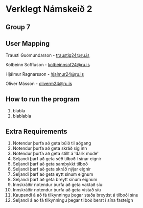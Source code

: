 # Verklegt Námskeið 2

## Group 7

## User Mapping

Trausti Guðmundarson - traustig24@ru.is

Kolbeinn Soffíuson - kolbeinnsof24@ru.is

Hjálmur Ragnarsson - hjalmur24@ru.is

Oliver Másson - oliverm24@ru.is


## How to run the program

1. blabla
2. blablabla


## Extra Requirements

1. Notendur þurfa að geta búið til aðgang
2. Notendur þurfa að geta skráð sig inn
3. Notendur þurfa að geta stillt á 'dark mode'
3. Seljandi þarf að geta séð tilboð í sínar eignir
4. Seljandi þarf að geta samþykkt tilboð
5. Seljandi þarf að geta skráð nýjar eignir
6. Seljandi þarf að geta eytt sínum eignum
7. Seljandi þarf að geta breytt sínum eignum
8. Innskráðir notendur þurfa að geta vaktað síu
9. Innskráðir notendur þurfa að geta vistað síu
10. Kaupandi á að fá tilkynningu þegar staða breytist á tilboði sínu
11. Seljandi á að fá tilkynningu þegar tilboð berst í sína fasteign
